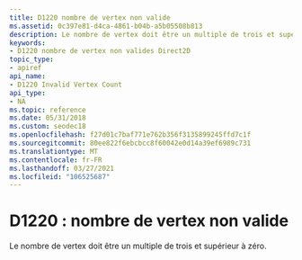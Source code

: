 ```yaml
---
title: D1220 nombre de vertex non valide
ms.assetid: 0c397e81-d4ca-4861-b04b-a5b05508b813
description: Le nombre de vertex doit être un multiple de trois et supérieur à zéro.
keywords:
- D1220 nombre de vertex non valides Direct2D
topic_type:
- apiref
api_name:
- D1220 Invalid Vertex Count
api_type:
- NA
ms.topic: reference
ms.date: 05/31/2018
ms.custom: seodec18
ms.openlocfilehash: f27d01c7baf771e762b356f3135899245ffd7c1f
ms.sourcegitcommit: 80ee822f6ebcbcc8f60042e0d14a39ef6989c731
ms.translationtype: MT
ms.contentlocale: fr-FR
ms.lasthandoff: 03/27/2021
ms.locfileid: "106525687"
---
```

# <a name="d1220-invalid-vertex-count"></a>D1220 : nombre de vertex non valide

Le nombre de vertex doit être un multiple de trois et supérieur à zéro.






 

 

 




